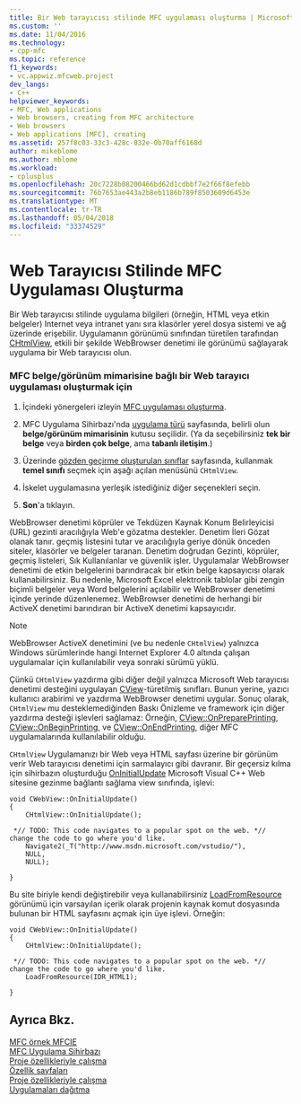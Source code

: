 ```yaml
---
title: Bir Web tarayıcısı stilinde MFC uygulaması oluşturma | Microsoft Docs
ms.custom: ''
ms.date: 11/04/2016
ms.technology:
- cpp-mfc
ms.topic: reference
f1_keywords:
- vc.appwiz.mfcweb.project
dev_langs:
- C++
helpviewer_keywords:
- MFC, Web applications
- Web browsers, creating from MFC architecture
- Web browsers
- Web applications [MFC], creating
ms.assetid: 257f8c03-33c3-428c-832e-0b70aff6168d
author: mikeblome
ms.author: mblome
ms.workload:
- cplusplus
ms.openlocfilehash: 20c7228b08200466bd62d1cdbbf7e2f66f8efebb
ms.sourcegitcommit: 76b7653ae443a2b8eb1186b789f8503609d6453e
ms.translationtype: MT
ms.contentlocale: tr-TR
ms.lasthandoff: 05/04/2018
ms.locfileid: "33374529"
---
```

# <a name="creating-a-web-browser-style-mfc-application"></a>Web Tarayıcısı Stilinde MFC Uygulaması Oluşturma
Bir Web tarayıcısı stilinde uygulama bilgileri (örneğin, HTML veya etkin belgeler) Internet veya intranet yanı sıra klasörler yerel dosya sistemi ve ağ üzerinde erişebilir. Uygulamanın görünümü sınıfından türetilen tarafından [CHtmlView](../../mfc/reference/chtmlview-class.md), etkili bir şekilde WebBrowser denetimi ile görünümü sağlayarak uygulama bir Web tarayıcısı olun.  
  
### <a name="to-create-a-web-browser-application-based-on-the-mfc-documentview-architecture"></a>MFC belge/görünüm mimarisine bağlı bir Web tarayıcı uygulaması oluşturmak için  
  
1.  İçindeki yönergeleri izleyin [MFC uygulaması oluşturma](../../mfc/reference/creating-an-mfc-application.md).  
  
2.  MFC Uygulama Sihirbazı'nda [uygulama türü](../../mfc/reference/application-type-mfc-application-wizard.md) sayfasında, belirli olun **belge/görünüm mimarisinin** kutusu seçilidir. (Ya da seçebilirsiniz **tek bir belge** veya **birden çok belge**, ama **tabanlı iletişim**.)  
  
3.  Üzerinde [gözden geçirme oluşturulan sınıflar](../../mfc/reference/generated-classes-mfc-application-wizard.md) sayfasında, kullanmak **temel sınıfı** seçmek için aşağı açılan menüsünü `CHtmlView`.  
  
4.  İskelet uygulamasına yerleşik istediğiniz diğer seçenekleri seçin.  
  
5.  **Son**'a tıklayın.  
  
 WebBrowser denetimi köprüler ve Tekdüzen Kaynak Konum Belirleyicisi (URL) gezinti aracılığıyla Web'e gözatma destekler. Denetim İleri Gözat olanak tanır. geçmiş listesini tutar ve aracılığıyla geriye dönük önceden siteler, klasörler ve belgeler taranan. Denetim doğrudan Gezinti, köprüler, geçmiş listeleri, Sık Kullanılanlar ve güvenlik işler. Uygulamalar WebBrowser denetimi de etkin belgelerini barındıracak bir etkin belge kapsayıcısı olarak kullanabilirsiniz. Bu nedenle, Microsoft Excel elektronik tablolar gibi zengin biçimli belgeler veya Word belgelerini açılabilir ve WebBrowser denetimi içinde yerinde düzenlenemez. WebBrowser denetimi de herhangi bir ActiveX denetimi barındıran bir ActiveX denetimi kapsayıcıdır.  
  
> [!NOTE]
>  WebBrowser ActiveX denetimini (ve bu nedenle `CHtmlView`) yalnızca Windows sürümlerinde hangi Internet Explorer 4.0 altında çalışan uygulamalar için kullanılabilir veya sonraki sürümü yüklü.  
  
 Çünkü `CHtmlView` yazdırma gibi diğer değil yalnızca Microsoft Web tarayıcısı denetimi desteğini uygulayan [CView](../../mfc/reference/cview-class.md)-türetilmiş sınıfları. Bunun yerine, yazıcı kullanıcı arabirimi ve yazdırma WebBrowser denetimi uygular. Sonuç olarak, `CHtmlView` mu desteklemediğinden Baskı Önizleme ve framework için diğer yazdırma desteği işlevleri sağlamaz: Örneğin, [CView::OnPreparePrinting](../../mfc/reference/cview-class.md#onprepareprinting), [CView::OnBeginPrinting](../../mfc/reference/cview-class.md#onbeginprinting), ve [CView::OnEndPrinting](../../mfc/reference/cview-class.md#onendprinting), diğer MFC uygulamalarında kullanılabilir olduğu.  
  
 `CHtmlView` Uygulamanızı bir Web veya HTML sayfası üzerine bir görünüm verir Web tarayıcısı denetimi için sarmalayıcı gibi davranır. Bir geçersiz kılma için sihirbazın oluşturduğu [OnInitialUpdate](../../mfc/reference/cview-class.md#oninitialupdate) Microsoft Visual C++ Web sitesine gezinme bağlantı sağlama view sınıfında, işlevi:  
  
```  
void CWebView::OnInitialUpdate()  
{  
    CHtmlView::OnInitialUpdate();

 *// TODO: This code navigates to a popular spot on the web. *//  change the code to go where you'd like.  
    Navigate2(_T("http://www.msdn.microsoft.com/vstudio/"),
    NULL,
    NULL);

} 
```  
  
 Bu site biriyle kendi değiştirebilir veya kullanabilirsiniz [LoadFromResource](../../mfc/reference/chtmlview-class.md#loadfromresource) görünümü için varsayılan içerik olarak projenin kaynak komut dosyasında bulunan bir HTML sayfasını açmak için üye işlevi. Örneğin:  
  
```  
void CWebView::OnInitialUpdate()  
{  
    CHtmlView::OnInitialUpdate();

 *// TODO: This code navigates to a popular spot on the web. *//  change the code to go where you'd like.  
    LoadFromResource(IDR_HTML1);

} 
```  
  
## <a name="see-also"></a>Ayrıca Bkz.  
 [MFC örnek MFCIE](http://msdn.microsoft.com/en-us/7391aa0c-fca8-4994-a6c9-6c5c7470fba0)   
 [MFC Uygulama Sihirbazı](../../mfc/reference/mfc-application-wizard.md)   
 [Proje özellikleriyle çalışma](../../ide/working-with-project-properties.md)   
 [Özellik sayfaları](../../ide/property-pages-visual-cpp.md)   
 [Proje özellikleriyle çalışma](../../ide/working-with-project-properties.md)   
 [Uygulamaları dağıtma](http://msdn.microsoft.com/en-us/4ff8881d-0daf-47e7-bfe7-774c625031b4)

